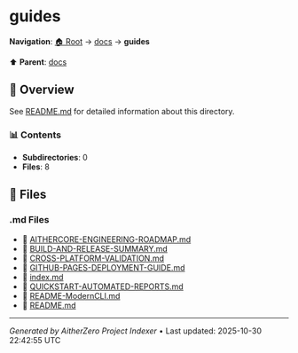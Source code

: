 # guides

**Navigation**: [🏠 Root](../../index.md) → [docs](../index.md) → **guides**

⬆️ **Parent**: [docs](../index.md)

## 📖 Overview

See [README.md](./README.md) for detailed information about this directory.

### 📊 Contents

- **Subdirectories**: 0
- **Files**: 8

## 📄 Files

### .md Files

- 📝 [AITHERCORE-ENGINEERING-ROADMAP.md](./AITHERCORE-ENGINEERING-ROADMAP.md)
- 📝 [BUILD-AND-RELEASE-SUMMARY.md](./BUILD-AND-RELEASE-SUMMARY.md)
- 📝 [CROSS-PLATFORM-VALIDATION.md](./CROSS-PLATFORM-VALIDATION.md)
- 📝 [GITHUB-PAGES-DEPLOYMENT-GUIDE.md](./GITHUB-PAGES-DEPLOYMENT-GUIDE.md)
- 📝 [index.md](./index.md)
- 📝 [QUICKSTART-AUTOMATED-REPORTS.md](./QUICKSTART-AUTOMATED-REPORTS.md)
- 📝 [README-ModernCLI.md](./README-ModernCLI.md)
- 📝 [README.md](./README.md)

---

*Generated by AitherZero Project Indexer* • Last updated: 2025-10-30 22:42:55 UTC

